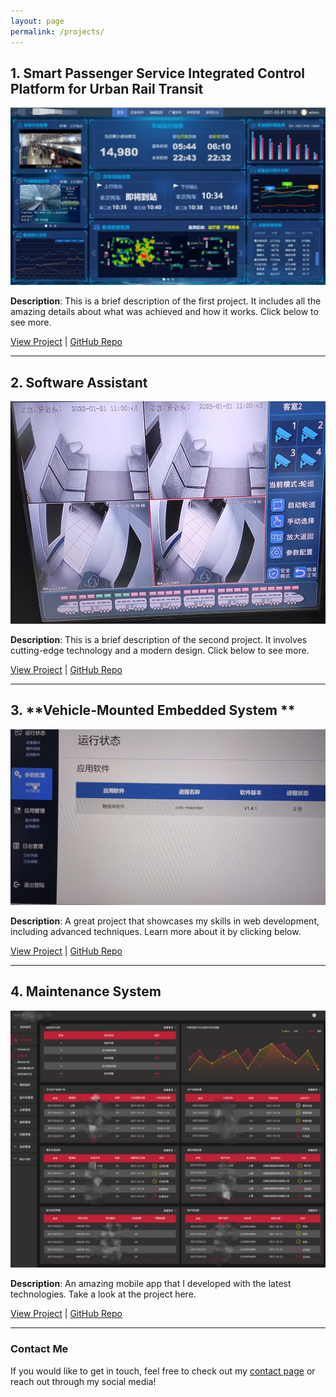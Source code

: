```yaml
---
layout: page
permalink: /projects/
---
```

## 1. **Smart Passenger Service Integrated Control Platform for Urban Rail Transit**

![Project1](assets/images/1.jpg)

**Description**: This is a brief description of the first project. It includes all the amazing details about what was achieved and how it works. Click below to see more.

[View Project](#) | [GitHub Repo](#)

---

## 2. **Software Assistant**

![Project2](assets/images/2.jpg)

**Description**: This is a brief description of the second project. It involves cutting-edge technology and a modern design. Click below to see more.

[View Project](#) | [GitHub Repo](#)

---

## 3. **Vehicle-Mounted Embedded System **

![Project3](assets/images/3.jpg)

**Description**: A great project that showcases my skills in web development, including advanced techniques. Learn more about it by clicking below.

[View Project](#) | [GitHub Repo](#)

---

## 4. **Maintenance System**

![Project4](assets/images/4.jpg)

**Description**: An amazing mobile app that I developed with the latest technologies. Take a look at the project here.

[View Project](#) | [GitHub Repo](#)

---

### Contact Me

If you would like to get in touch, feel free to check out my [contact page](#) or reach out through my social media!


